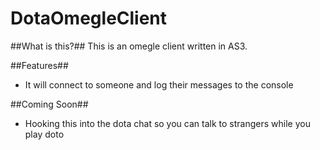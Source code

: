 DotaOmegleClient
================

##What is this?##
This is an omegle client written in AS3.

##Features##
 - It will connect to someone and log their messages to the console

##Coming Soon##
 - Hooking this into the dota chat so you can talk to strangers while you play doto
